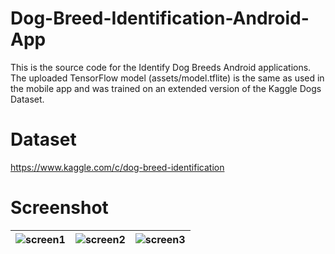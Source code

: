 # Dog-Breed-Identification-Android-App
This is the source code for the Identify Dog Breeds Android applications. The uploaded TensorFlow model (assets/model.tflite) is the same as used in the mobile app and was trained on an extended version of the Kaggle Dogs Dataset.

# Dataset
https://www.kaggle.com/c/dog-breed-identification

# Screenshot
|![screen1](https://user-images.githubusercontent.com/54731755/103164952-a2ffb400-4837-11eb-9b40-cd04b0ec4b54.jpg)| ![screen2](https://user-images.githubusercontent.com/54731755/103164981-025dc400-4838-11eb-87ae-3c8d0df33a17.jpg)| ![screen3](https://user-images.githubusercontent.com/54731755/103164985-05f14b00-4838-11eb-8395-6bce4bcddb99.jpg)|
|:---:|:---:|:---:|




  


